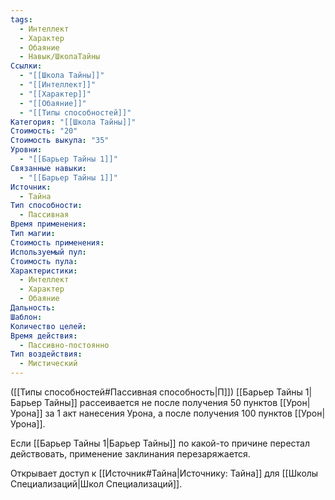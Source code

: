 ```yaml
---
tags:
  - Интеллект
  - Характер
  - Обаяние
  - Навык/ШколаТайны
Ссылки:
  - "[[Школа Тайны]]"
  - "[[Интеллект]]"
  - "[[Характер]]"
  - "[[Обаяние]]"
  - "[[Типы способностей]]"
Категория: "[[Школа Тайны]]"
Стоимость: "20"
Стоимость выкупа: "35"
Уровни:
  - "[[Барьер Тайны 1]]"
Связанные навыки:
  - "[[Барьер Тайны 1]]"
Источник:
  - Тайна
Тип способности:
  - Пассивная
Время применения: 
Тип магии: 
Стоимость применения: 
Используемый пул: 
Стоимость пула: 
Характеристики:
  - Интеллект
  - Характер
  - Обаяние
Дальность: 
Шаблон: 
Количество целей: 
Время действия:
  - Пассивно-постоянно
Тип воздействия:
  - Мистический
---
```

([[Типы способностей#Пассивная способность|П]]) [[Барьер Тайны 1|Барьер Тайны]] рассеивается не после получения 50 пунктов [[Урон|Урона]] за 1 акт нанесения Урона, а после получения 100 пунктов [[Урон|Урона]]. 

Если [[Барьер Тайны 1|Барьер Тайны]] по какой-то причине перестал действовать, применение заклинания перезаряжается. 

Открывает доступ к [[Источник#Тайна|Источнику: Тайна]] для [[Школы Специализаций|Школ Специализаций]]. 